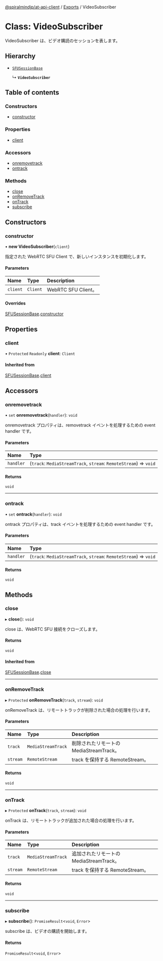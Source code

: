 [@spiralmindjp/at-api-client](../README.md) / [Exports](../modules.md) / VideoSubscriber

# Class: VideoSubscriber

VideoSubscriber は、ビデオ購読のセッションを表します。

## Hierarchy

- [`SFUSessionBase`](SFUSessionBase.md)

  ↳ **`VideoSubscriber`**

## Table of contents

### Constructors

- [constructor](VideoSubscriber.md#constructor)

### Properties

- [client](VideoSubscriber.md#client)

### Accessors

- [onremovetrack](VideoSubscriber.md#onremovetrack)
- [ontrack](VideoSubscriber.md#ontrack)

### Methods

- [close](VideoSubscriber.md#close)
- [onRemoveTrack](VideoSubscriber.md#onremovetrack-1)
- [onTrack](VideoSubscriber.md#ontrack-1)
- [subscribe](VideoSubscriber.md#subscribe)

## Constructors

### constructor

• **new VideoSubscriber**(`client`)

指定された WebRTC SFU Client で、新しいインスタンスを初期化します。

#### Parameters

| Name | Type | Description |
| :------ | :------ | :------ |
| `client` | `Client` | WebRTC SFU Client。 |

#### Overrides

[SFUSessionBase](SFUSessionBase.md).[constructor](SFUSessionBase.md#constructor)

## Properties

### client

• `Protected` `Readonly` **client**: `Client`

#### Inherited from

[SFUSessionBase](SFUSessionBase.md).[client](SFUSessionBase.md#client)

## Accessors

### onremovetrack

• `set` **onremovetrack**(`handler`): `void`

onremovetrack プロパティは、removetrack イベントを処理するための event handler です。

#### Parameters

| Name | Type |
| :------ | :------ |
| `handler` | (`track`: `MediaStreamTrack`, `stream`: `RemoteStream`) => `void` |

#### Returns

`void`

___

### ontrack

• `set` **ontrack**(`handler`): `void`

ontrack プロパティは、track イベントを処理するための event handler です。

#### Parameters

| Name | Type |
| :------ | :------ |
| `handler` | (`track`: `MediaStreamTrack`, `stream`: `RemoteStream`) => `void` |

#### Returns

`void`

## Methods

### close

▸ **close**(): `void`

close は、WebRTC SFU 接続をクローズします。

#### Returns

`void`

#### Inherited from

[SFUSessionBase](SFUSessionBase.md).[close](SFUSessionBase.md#close)

___

### onRemoveTrack

▸ `Protected` **onRemoveTrack**(`track`, `stream`): `void`

onRemoveTrack は、リモートトラックが削除された場合の処理を行います。

#### Parameters

| Name | Type | Description |
| :------ | :------ | :------ |
| `track` | `MediaStreamTrack` | 削除されたリモートの MediaStreamTrack。 |
| `stream` | `RemoteStream` | track を保持する RemoteStream。 |

#### Returns

`void`

___

### onTrack

▸ `Protected` **onTrack**(`track`, `stream`): `void`

onTrack は、リモートトラックが追加された場合の処理を行います。

#### Parameters

| Name | Type | Description |
| :------ | :------ | :------ |
| `track` | `MediaStreamTrack` | 追加されたリモートの MediaStreamTrack。 |
| `stream` | `RemoteStream` | track を保持する RemoteStream。 |

#### Returns

`void`

___

### subscribe

▸ **subscribe**(): `PromiseResult`<`void`, `Error`\>

subscribe は、ビデオの購読を開始します。

#### Returns

`PromiseResult`<`void`, `Error`\>
